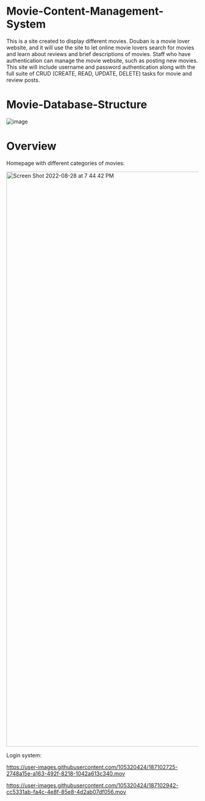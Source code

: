 # Movie-Content-Management-System
This is a site created to display different movies. Douban is a movie lover website, and it will use the site to let online movie lovers search for movies and learn about reviews and brief descriptions of movies. Staff who have authentication can manage the movie website, such as posting new movies. This site will include username and password authentication along with the full suite of CRUD (CREATE, READ, UPDATE, DELETE) tasks for movie and review posts.

# Movie-Database-Structure
![image](https://user-images.githubusercontent.com/105320424/187093375-a64d1028-d66a-44ff-8bbb-b805e182befa.png)

# Overview
Homepage with different categories of movies:

<img width="1508" alt="Screen Shot 2022-08-28 at 7 44 42 PM" src="https://user-images.githubusercontent.com/105320424/187102538-8b8dc029-aa53-4fd1-8370-e67f8d2f49fb.png">

Login system:


https://user-images.githubusercontent.com/105320424/187102725-2748a15e-a163-492f-8218-1042a613c340.mov



https://user-images.githubusercontent.com/105320424/187102942-cc5331ab-fa4c-4e8f-85e8-4d2ab07df056.mov

